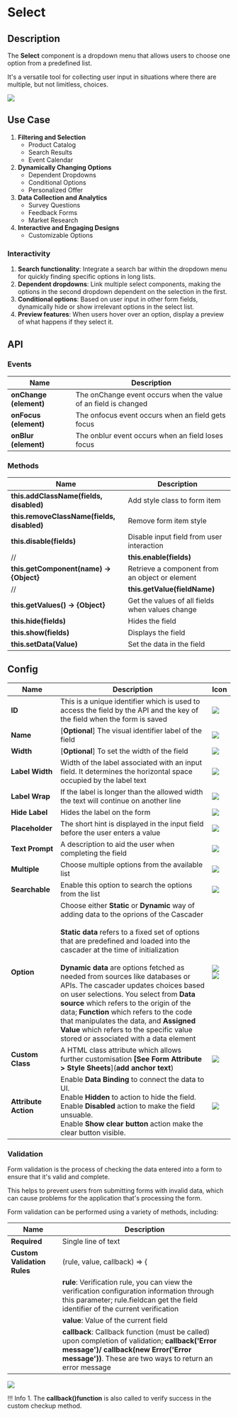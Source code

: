 # Select

## Description

The **Select** component is a dropdown menu that allows users to choose one option from a predefined list.

It's a versatile tool for collecting user input in situations where there are multiple, but not limitless, choices.

<img src= "/apps/components/img/select.png">

## Use Case

1. **Filtering and Selection**
   * Product Catalog
   * Search Results
   * Event Calendar
2. **Dynamically Changing Options**
   * Dependent Dropdowns
   * Conditional Options
   * Personalized Offer
3. **Data Collection and Analytics**
   * Survey Questions
   * Feedback Forms
   * Market Research
4. **Interactive and Engaging Designs**
   * Customizable Options

### Interactivity

1. **Search functionality**: Integrate a search bar within the dropdown menu for quickly finding specific options in long lists.
2. **Dependent dropdowns**: Link multiple select components, making the options in the second dropdown dependent on the selection in the first.
3. **Conditional options**: Based on user input in other form fields, dynamically hide or show irrelevant options in the select list.
4. **Preview features**: When users hover over an option, display a preview of what happens if they select it.

## API

### Events

| **Name**| **Description**|
|----------------------|---------------------------------------------------------------------|
| **onChange (element)**| The onChange event occurs when the value of an field is changed|
| **onFocus (element)**| The onfocus event occurs when an field gets focus|
| **onBlur (element)**| The onblur event occurs when an field loses focus|

### Methods

| **Name**| **Description**|
|----------------------|---------------------------------------------------------------------|
|**this.addClassName(fields, disabled)**|Add style class to form item|
|**this.removeClassName(fields, disabled)**|Remove form item style|
| **this.disable(fields)**| Disable input field from user interaction|
//| **this.enable(fields)**| Disable input field from user interaction|
| **this.getComponent(name) → {Object}**|Retrieve a component from an object or element|
//| **this.getValue(fieldName)**|Get A Value From An Object|
| **this.getValues() → {Object}**|Get the values of all fields when values change|
|**this.hide(fields)**|Hides the field|
|**this.show(fields)**|Displays the field|
|**this.setData(Value)**|Set the data in the field|

## Config

| **Name**|**Description**|**Icon**|
|---------------|----------------------------------------------------------------------------------------------------------------------------------------|-----------------------------------|
|**ID**| This is a unique identifier which is used to access the field by the API and the key of the field when the form is saved|<img src= "/apps/components/img/input_id.png">|
|**Name**| [**Optional**] The visual identifier label of the field|<img src= "/apps/components/img/input_name.png">|
|**Width**| [**Optional**] To set the width of the field|<img src= "/apps/components/img/checkbox_name.png">|
|**Label Width**|Width of the label associated with an input field. It determines the horizontal space occupied by the label text|<img src= "/apps/components/img/input_labelwidth1.png">|
|**Label Wrap**| If the label is longer than the allowed width the text will continue on another line|<img src= "/apps/components/img/input_labelwrap1.png">|
|**Hide Label**| Hides the label on the form|<img src= "/apps/components/img/input_hidelabel.png">|
|**Placeholder**| The short hint is displayed in the input field before the user enters a value|<img src= "/apps/components/img/input_placeholder.png">|
|**Text Prompt**| A description to aid the user when completing the field|<img src= "/apps/components/img/input_textprompt.png">|
|**Multiple**|Choose multiple options from the available list|<img src= "/apps/components/img/select_multiple.png">|
|**Searchable**|Enable this option to search the options from the list|<img src= "/apps/components/img/select_searchable.png">|
|**Option**|Choose either **Static** or **Dynamic** way of adding data to the oprions of the Cascader <br><br>**Static data** refers to a fixed set of options that are predefined and loaded into the cascader at the time of initialization</br></br> **Dynamic data** are options fetched as needed from sources like databases or APIs. The cascader updates choices based on user selections. You select from **Data source** which refers to the origin of the data; **Function** which refers to the code that manipulates the data, and **Assigned Value** which refers to the specific value stored or associated with a data element|<img src= "/apps/components/img/checkbox_static.png"> <img src= "/apps/components/img/checkbox_dynamic.png">|
|**Custom Class**| A HTML class attribute which allows further customisation **[See Form Attribute > Style Sheets**](**add anchor text**)|<img src= "/apps/components/img/input_customclass.png">|
|**Attribute Action**|Enable **Data Binding** to connect the data to UI. <br> Enable **Hidden** to action to hide the field. <br> Enable **Disabled** action to make the field unsuable. <br>Enable **Show clear button** action make the clear button visible.|<img src= "/apps/components/img/select_attributeaction.png">|

### Validation

Form validation is the process of checking the data entered into a form to ensure that it's valid and complete.

This helps to prevent users from submitting forms with invalid data, which can cause problems for the application that's processing the form.

Form validation can be performed using a variety of methods, including:

| **Name**| **Description**|
|----------------------|---------------------------------------------------------------------|
| **Required**| Single line of text|
|**Custom Validation Rules**|(rule, value, callback) => {|
||**rule**: Verification rule, you can view the verification configuration information through this parameter; rule.fieldcan get the field identifier of the current verification|
||**value**: Value of the current field|
||**callback**: Callback function (must be called) upon completion of validation; **callback('Error message')/ callback(new Error('Error message'))**. These are two ways to return an error message|

<img src= "/apps/components/img/input_validation.png">

!!! Info
    1. The **callback()function** is also called to verify success in the custom checkup method.
